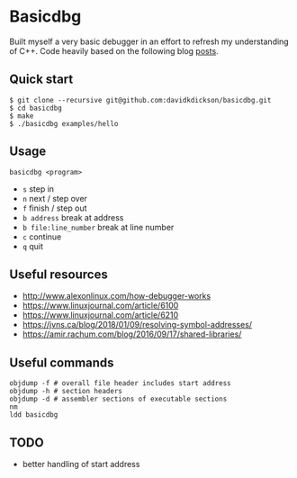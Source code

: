 # Basicdbg

Built myself a very basic debugger in an effort to refresh my understanding of C++.
Code heavily based on the following blog [posts](https://blog.tartanllama.xyz/writing-a-linux-debugger-setup/).

## Quick start
```
$ git clone --recursive git@github.com:davidkdickson/basicdbg.git
$ cd basicdbg
$ make
$ ./basicdbg examples/hello
```

## Usage
```
basicdbg <program>
```
- `s` step in
- `n` next / step over
- `f` finish / step out
- `b address` break at address
- `b file:line_number` break at line number
- `c` continue
- `q` quit

## Useful resources
- http://www.alexonlinux.com/how-debugger-works
- https://www.linuxjournal.com/article/6100
- https://www.linuxjournal.com/article/6210
- https://jvns.ca/blog/2018/01/09/resolving-symbol-addresses/
- https://amir.rachum.com/blog/2016/09/17/shared-libraries/

## Useful commands
```
objdump -f # overall file header includes start address
objdump -h # section headers
objdump -d # assembler sections of executable sections
nm
ldd basicdbg
```

## TODO
- better handling of start address
